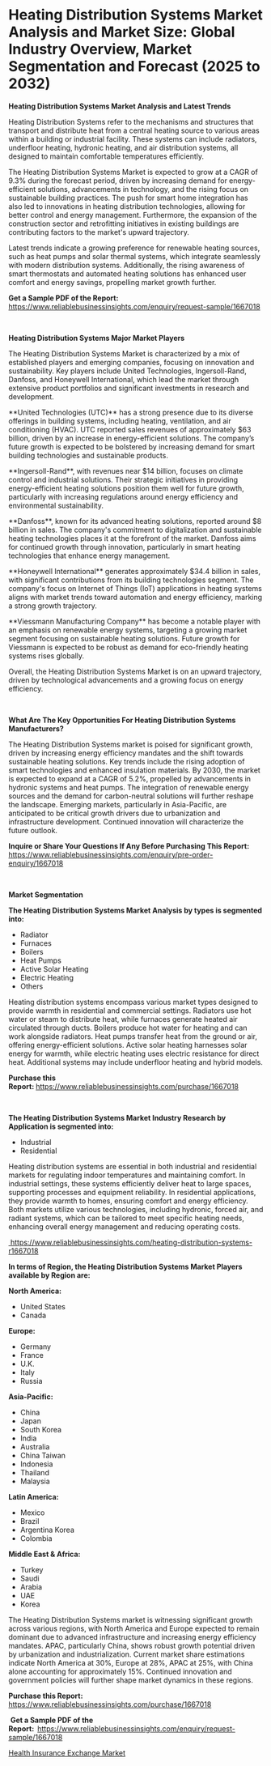 <p><h1>Heating Distribution Systems Market Analysis and Market Size: Global Industry Overview, Market Segmentation and Forecast (2025 to 2032)</h1></p><p><strong>Heating Distribution Systems Market Analysis and Latest Trends</strong></p>
<p><p>Heating Distribution Systems refer to the mechanisms and structures that transport and distribute heat from a central heating source to various areas within a building or industrial facility. These systems can include radiators, underfloor heating, hydronic heating, and air distribution systems, all designed to maintain comfortable temperatures efficiently.</p><p>The Heating Distribution Systems Market is expected to grow at a CAGR of 9.3% during the forecast period, driven by increasing demand for energy-efficient solutions, advancements in technology, and the rising focus on sustainable building practices. The push for smart home integration has also led to innovations in heating distribution technologies, allowing for better control and energy management. Furthermore, the expansion of the construction sector and retrofitting initiatives in existing buildings are contributing factors to the market's upward trajectory. </p><p>Latest trends indicate a growing preference for renewable heating sources, such as heat pumps and solar thermal systems, which integrate seamlessly with modern distribution systems. Additionally, the rising awareness of smart thermostats and automated heating solutions has enhanced user comfort and energy savings, propelling market growth further.</p></p>
<p><strong>Get a Sample PDF of the Report:&nbsp;</strong> <a href="https://www.reliablebusinessinsights.com/enquiry/request-sample/1667018?utm_campaign=2279&utm_medium=2&utm_source=Github&utm_content=ia&utm_term=06032025&utm_id=heating-distribution-systems">https://www.reliablebusinessinsights.com/enquiry/request-sample/1667018</a></p>
<p>&nbsp;</p>
<p><strong>Heating Distribution Systems Major Market Players</strong></p>
<p><p>The Heating Distribution Systems Market is characterized by a mix of established players and emerging companies, focusing on innovation and sustainability. Key players include United Technologies, Ingersoll-Rand, Danfoss, and Honeywell International, which lead the market through extensive product portfolios and significant investments in research and development.</p><p>**United Technologies (UTC)** has a strong presence due to its diverse offerings in building systems, including heating, ventilation, and air conditioning (HVAC). UTC reported sales revenues of approximately $63 billion, driven by an increase in energy-efficient solutions. The company’s future growth is expected to be bolstered by increasing demand for smart building technologies and sustainable products.</p><p>**Ingersoll-Rand**, with revenues near $14 billion, focuses on climate control and industrial solutions. Their strategic initiatives in providing energy-efficient heating solutions position them well for future growth, particularly with increasing regulations around energy efficiency and environmental sustainability.</p><p>**Danfoss**, known for its advanced heating solutions, reported around $8 billion in sales. The company's commitment to digitalization and sustainable heating technologies places it at the forefront of the market. Danfoss aims for continued growth through innovation, particularly in smart heating technologies that enhance energy management.</p><p>**Honeywell International** generates approximately $34.4 billion in sales, with significant contributions from its building technologies segment. The company's focus on Internet of Things (IoT) applications in heating systems aligns with market trends toward automation and energy efficiency, marking a strong growth trajectory.</p><p>**Viessmann Manufacturing Company** has become a notable player with an emphasis on renewable energy systems, targeting a growing market segment focusing on sustainable heating solutions. Future growth for Viessmann is expected to be robust as demand for eco-friendly heating systems rises globally.</p><p>Overall, the Heating Distribution Systems Market is on an upward trajectory, driven by technological advancements and a growing focus on energy efficiency.</p></p>
<p>&nbsp;</p>
<p><strong>What Are The Key Opportunities For Heating Distribution Systems Manufacturers?</strong></p>
<p><p>The Heating Distribution Systems market is poised for significant growth, driven by increasing energy efficiency mandates and the shift towards sustainable heating solutions. Key trends include the rising adoption of smart technologies and enhanced insulation materials. By 2030, the market is expected to expand at a CAGR of 5.2%, propelled by advancements in hydronic systems and heat pumps. The integration of renewable energy sources and the demand for carbon-neutral solutions will further reshape the landscape. Emerging markets, particularly in Asia-Pacific, are anticipated to be critical growth drivers due to urbanization and infrastructure development. Continued innovation will characterize the future outlook.</p></p>
<p><strong>Inquire or Share Your Questions If Any Before Purchasing This Report:</strong> <a href="https://www.reliablebusinessinsights.com/enquiry/pre-order-enquiry/1667018?utm_campaign=2279&utm_medium=2&utm_source=Github&utm_content=ia&utm_term=06032025&utm_id=heating-distribution-systems">https://www.reliablebusinessinsights.com/enquiry/pre-order-enquiry/1667018</a></p>
<p>&nbsp;</p>
<p><strong>Market Segmentation</strong></p>
<p><strong>The Heating Distribution Systems Market Analysis by types is segmented into:</strong></p>
<p><ul><li>Radiator</li><li>Furnaces</li><li>Boilers</li><li>Heat Pumps</li><li>Active Solar Heating</li><li>Electric Heating</li><li>Others</li></ul></p>
<p><p>Heating distribution systems encompass various market types designed to provide warmth in residential and commercial settings. Radiators use hot water or steam to distribute heat, while furnaces generate heated air circulated through ducts. Boilers produce hot water for heating and can work alongside radiators. Heat pumps transfer heat from the ground or air, offering energy-efficient solutions. Active solar heating harnesses solar energy for warmth, while electric heating uses electric resistance for direct heat. Additional systems may include underfloor heating and hybrid models.</p></p>
<p><strong>Purchase this Report:&nbsp;</strong><a href="https://www.reliablebusinessinsights.com/purchase/1667018?utm_campaign=2279&utm_medium=2&utm_source=Github&utm_content=ia&utm_term=06032025&utm_id=heating-distribution-systems">https://www.reliablebusinessinsights.com/purchase/1667018</a></p>
<p>&nbsp;</p>
<p><strong>The Heating Distribution Systems Market Industry Research by Application is segmented into:</strong></p>
<p><ul><li>Industrial</li><li>Residential</li></ul></p>
<p><p>Heating distribution systems are essential in both industrial and residential markets for regulating indoor temperatures and maintaining comfort. In industrial settings, these systems efficiently deliver heat to large spaces, supporting processes and equipment reliability. In residential applications, they provide warmth to homes, ensuring comfort and energy efficiency. Both markets utilize various technologies, including hydronic, forced air, and radiant systems, which can be tailored to meet specific heating needs, enhancing overall energy management and reducing operating costs.</p></p>
<p><a href="https://www.reliablebusinessinsights.com/heating-distribution-systems-r1667018?utm_campaign=2279&utm_medium=2&utm_source=Github&utm_content=ia&utm_term=06032025&utm_id=heating-distribution-systems">&nbsp;https://www.reliablebusinessinsights.com/heating-distribution-systems-r1667018</a></p>
<p><strong>In terms of Region, the Heating Distribution Systems Market Players available by Region are:</strong></p>
<p>
    <p> <strong> North America: </strong>
        <ul>
            <li>United States</li>
            <li>Canada</li>
        </ul>
        </p> 
    <p> <strong> Europe: </strong>
        <ul>
            <li>Germany</li>
            <li>France</li>
            <li>U.K.</li>
            <li>Italy</li>
            <li>Russia</li>
        </ul>
        </p> 
    <p> <strong> Asia-Pacific: </strong>
        <ul>
            <li>China</li>
            <li>Japan</li>
            <li>South Korea</li>
            <li>India</li>
            <li>Australia</li>
            <li>China Taiwan</li>
            <li>Indonesia</li>
            <li>Thailand</li>
            <li>Malaysia</li>
        </ul>
        </p> 
    <p> <strong> Latin America: </strong>
        <ul>
            <li>Mexico</li>
            <li>Brazil</li>
            <li>Argentina Korea</li>
            <li>Colombia</li>
        </ul>
        </p> 
    <p> <strong> Middle East & Africa: </strong>
        <ul>
            <li>Turkey</li>
            <li>Saudi</li>
            <li>Arabia</li>
            <li>UAE</li>
            <li>Korea</li>
        </ul>
    </p>
    </p>
<p><p>The Heating Distribution Systems market is witnessing significant growth across various regions, with North America and Europe expected to remain dominant due to advanced infrastructure and increasing energy efficiency mandates. APAC, particularly China, shows robust growth potential driven by urbanization and industrialization. Current market share estimations indicate North America at 30%, Europe at 28%, APAC at 25%, with China alone accounting for approximately 15%. Continued innovation and government policies will further shape market dynamics in these regions.</p></p>
<p><strong>Purchase this Report: </strong><a href="https://www.reliablebusinessinsights.com/purchase/1667018?utm_campaign=2279&utm_medium=2&utm_source=Github&utm_content=ia&utm_term=06032025&utm_id=heating-distribution-systems">https://www.reliablebusinessinsights.com/purchase/1667018</a></p>
<p>&nbsp;<strong>Get a Sample PDF of the Report:&nbsp;&nbsp;</strong><a href="https://www.reliablebusinessinsights.com/enquiry/request-sample/1667018?utm_campaign=2279&utm_medium=2&utm_source=Github&utm_content=ia&utm_term=06032025&utm_id=heating-distribution-systems">https://www.reliablebusinessinsights.com/enquiry/request-sample/1667018</a></p>
<p><strong></strong></p>
<p><p><a href="https://github.com/kathiestrine5ty/Market-Research-Report-List-1/blob/main/health-insurance-exchange-market.md?utm_campaign=2279&utm_medium=2&utm_source=Github&utm_content=ia&utm_term=06032025&utm_id=heating-distribution-systems">Health Insurance Exchange Market</a></p></p>